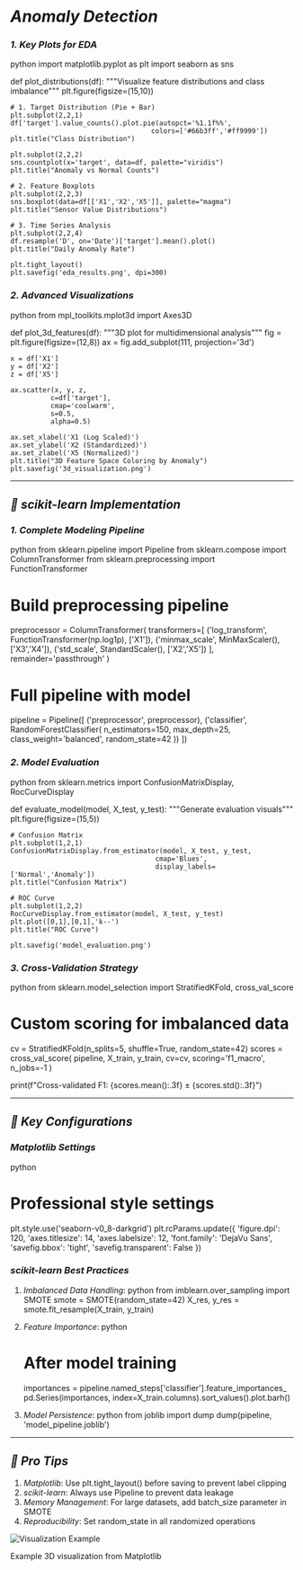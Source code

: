 # *Anomaly Detection*

### *1. Key Plots for EDA*
python
import matplotlib.pyplot as plt
import seaborn as sns

def plot_distributions(df):
    """Visualize feature distributions and class imbalance"""
    plt.figure(figsize=(15,10))
    
    # 1. Target Distribution (Pie + Bar)
    plt.subplot(2,2,1)
    df['target'].value_counts().plot.pie(autopct='%1.1f%%', 
                                       colors=['#66b3ff','#ff9999'])
    plt.title("Class Distribution")
    
    plt.subplot(2,2,2)
    sns.countplot(x='target', data=df, palette="viridis")
    plt.title("Anomaly vs Normal Counts")
    
    # 2. Feature Boxplots
    plt.subplot(2,2,3)
    sns.boxplot(data=df[['X1','X2','X5']], palette="magma")
    plt.title("Sensor Value Distributions")
    
    # 3. Time Series Analysis
    plt.subplot(2,2,4)
    df.resample('D', on='Date')['target'].mean().plot()
    plt.title("Daily Anomaly Rate")
    
    plt.tight_layout()
    plt.savefig('eda_results.png', dpi=300)


### *2. Advanced Visualizations*
python
from mpl_toolkits.mplot3d import Axes3D

def plot_3d_features(df):
    """3D plot for multidimensional analysis"""
    fig = plt.figure(figsize=(12,8))
    ax = fig.add_subplot(111, projection='3d')
    
    x = df['X1']
    y = df['X2']
    z = df['X5']
    
    ax.scatter(x, y, z, 
              c=df['target'], 
              cmap='coolwarm',
              s=0.5,
              alpha=0.5)
    
    ax.set_xlabel('X1 (Log Scaled)')
    ax.set_ylabel('X2 (Standardized)')
    ax.set_zlabel('X5 (Normalized)')
    plt.title("3D Feature Space Coloring by Anomaly")
    plt.savefig('3d_visualization.png')


---

## *🤖 scikit-learn Implementation*

### *1. Complete Modeling Pipeline*
python
from sklearn.pipeline import Pipeline
from sklearn.compose import ColumnTransformer
from sklearn.preprocessing import FunctionTransformer

# Build preprocessing pipeline
preprocessor = ColumnTransformer(
    transformers=[
        ('log_transform', FunctionTransformer(np.log1p), ['X1']),
        ('minmax_scale', MinMaxScaler(), ['X3','X4']),
        ('std_scale', StandardScaler(), ['X2','X5'])
    ],
    remainder='passthrough'
)

# Full pipeline with model
pipeline = Pipeline([
    ('preprocessor', preprocessor),
    ('classifier', RandomForestClassifier(
        n_estimators=150,
        max_depth=25,
        class_weight='balanced',
        random_state=42
    ))
])


### *2. Model Evaluation*
python
from sklearn.metrics import ConfusionMatrixDisplay, RocCurveDisplay

def evaluate_model(model, X_test, y_test):
    """Generate evaluation visuals"""
    plt.figure(figsize=(15,5))
    
    # Confusion Matrix
    plt.subplot(1,2,1)
    ConfusionMatrixDisplay.from_estimator(model, X_test, y_test,
                                        cmap='Blues',
                                        display_labels=['Normal','Anomaly'])
    plt.title("Confusion Matrix")
    
    # ROC Curve
    plt.subplot(1,2,2)
    RocCurveDisplay.from_estimator(model, X_test, y_test)
    plt.plot([0,1],[0,1],'k--')
    plt.title("ROC Curve")
    
    plt.savefig('model_evaluation.png')


### *3. Cross-Validation Strategy*
python
from sklearn.model_selection import StratifiedKFold, cross_val_score

# Custom scoring for imbalanced data
cv = StratifiedKFold(n_splits=5, shuffle=True, random_state=42)
scores = cross_val_score(
    pipeline,
    X_train,
    y_train,
    cv=cv,
    scoring='f1_macro',
    n_jobs=-1
)

print(f"Cross-validated F1: {scores.mean():.3f} ± {scores.std():.3f}")


---

## *🔧 Key Configurations*

### *Matplotlib Settings*
python
# Professional style settings
plt.style.use('seaborn-v0_8-darkgrid')
plt.rcParams.update({
    'figure.dpi': 120,
    'axes.titlesize': 14,
    'axes.labelsize': 12,
    'font.family': 'DejaVu Sans',
    'savefig.bbox': 'tight',
    'savefig.transparent': False
})


### *scikit-learn Best Practices*
1. *Imbalanced Data Handling*:
   python
   from imblearn.over_sampling import SMOTE
   smote = SMOTE(random_state=42)
   X_res, y_res = smote.fit_resample(X_train, y_train)
   

2. *Feature Importance*:
   python
   # After model training
   importances = pipeline.named_steps['classifier'].feature_importances_
   pd.Series(importances, 
            index=X_train.columns).sort_values().plot.barh()
   

3. *Model Persistence*:
   python
   from joblib import dump
   dump(pipeline, 'model_pipeline.joblib')
   

---

## *📌 Pro Tips*
1. *Matplotlib*: Use plt.tight_layout() before saving to prevent label clipping
2. *scikit-learn*: Always use Pipeline to prevent data leakage
3. *Memory Management*: For large datasets, add batch_size parameter in SMOTE
4. *Reproducibility*: Set random_state in all randomized operations

![Visualization Example](https://matplotlib.org/stable/_images/sphx_glr_scatter3d_001.png)

Example 3D visualization from Matplotlib


